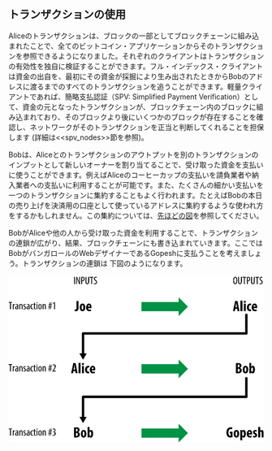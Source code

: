 ## トランザクションの使用

Aliceのトランザクションは、ブロックの一部としてブロックチェーンに組み込まれたことで、全てのビットコイン・アプリケーションからそのトランザクションを参照できるようになりました。それぞれのクライアントはトランザクションの有効性を独自に検証することができます。フル・インデックス・クライアントは資金の出自を、最初にその資金が採掘により生み出されたときからBobのアドレスに渡るまでのすべてのトランザクションを追うことができます。軽量クライアントであれば、簡略支払認証（SPV: Simplified Payment Verification）として、資金の元となったトランザクションが、ブロックチェーン内のブロックに組み込まれており、そのブロックより後にいくつかのブロックが存在することを確認し、ネットワークがそのトランザクションを正当と判断してくれることを担保します (詳細は<<spv_nodes>>節を参照)。

Bobは、Aliceとのトランザクションのアウトプットを別のトランザクションのインプットとして新しいオーナーを割り当てることで、受け取った資金を支払いに使うことができます。例えばAliceのコーヒーカップの支払いを請負業者や納入業者への支払いに利用することが可能です。また、たくさんの細かい支払いを一つのトランザクションに集約することもよく行われます。たとえばBobの本日の売り上げを決済用の口座として使っているアドレスに集約するような使われ方をするかもしれません。この集約については、[先ほどの図](00_images/msbt_0206.png)を参照してください。

BobがAliceや他の人から受け取った資金を利用することで、トランザクションの連鎖が広がり、結果、ブロックチェーンにも書き込まれていきます。ここではBobがバンガロールのWebデザイナーであるGopeshに支払うことを考えましょう。トランザクションの連鎖は 下図のようになります。

!["JoeからGopeshへの一連のトランザクション"](00_images/msbt_0210.png "JoeからGopeshへの一連のトランザクション")